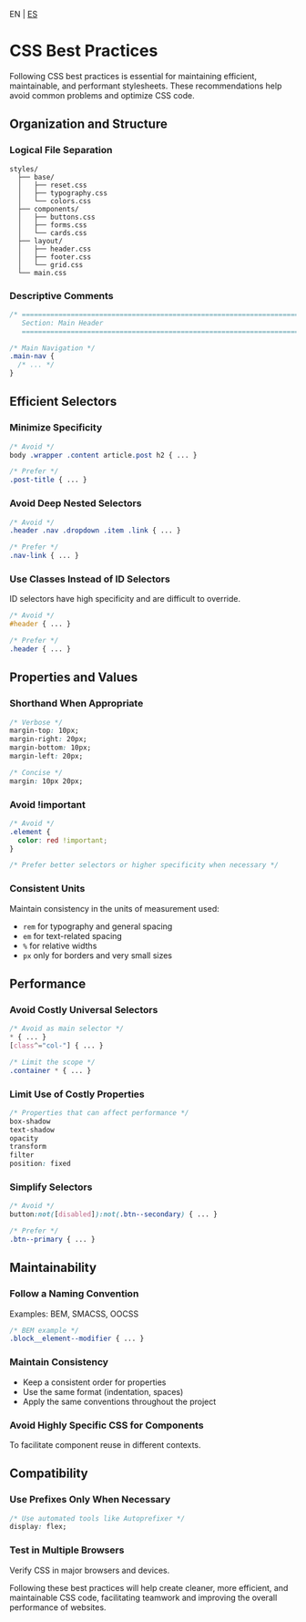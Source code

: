 <!-- MULTILANGUAJE MENU START -->
EN | [ES](https://lckpig.gitbook.io/es-practical-dev-handbook/css/optimization/best-practices)
<!-- MULTILANGUAJE MENU END -->

# CSS Best Practices

Following CSS best practices is essential for maintaining efficient, maintainable, and performant stylesheets. These recommendations help avoid common problems and optimize CSS code.

## Organization and Structure

### Logical File Separation

```
styles/
  ├── base/
  │   ├── reset.css
  │   ├── typography.css
  │   └── colors.css
  ├── components/
  │   ├── buttons.css
  │   ├── forms.css
  │   └── cards.css
  ├── layout/
  │   ├── header.css
  │   ├── footer.css
  │   └── grid.css
  └── main.css
```

### Descriptive Comments

```css
/* ==========================================================================
   Section: Main Header
   ========================================================================== */

/* Main Navigation */
.main-nav {
  /* ... */
}
```

## Efficient Selectors

### Minimize Specificity

```css
/* Avoid */
body .wrapper .content article.post h2 { ... }

/* Prefer */
.post-title { ... }
```

### Avoid Deep Nested Selectors

```css
/* Avoid */
.header .nav .dropdown .item .link { ... }

/* Prefer */
.nav-link { ... }
```

### Use Classes Instead of ID Selectors

ID selectors have high specificity and are difficult to override.

```css
/* Avoid */
#header { ... }

/* Prefer */
.header { ... }
```

## Properties and Values

### Shorthand When Appropriate

```css
/* Verbose */
margin-top: 10px;
margin-right: 20px;
margin-bottom: 10px;
margin-left: 20px;

/* Concise */
margin: 10px 20px;
```

### Avoid !important

```css
/* Avoid */
.element {
  color: red !important;
}

/* Prefer better selectors or higher specificity when necessary */
```

### Consistent Units

Maintain consistency in the units of measurement used:

- `rem` for typography and general spacing
- `em` for text-related spacing
- `%` for relative widths
- `px` only for borders and very small sizes

## Performance

### Avoid Costly Universal Selectors

```css
/* Avoid as main selector */
* { ... }
[class^="col-"] { ... }

/* Limit the scope */
.container * { ... }
```

### Limit Use of Costly Properties

```css
/* Properties that can affect performance */
box-shadow
text-shadow
opacity
transform
filter
position: fixed
```

### Simplify Selectors

```css
/* Avoid */
button:not([disabled]):not(.btn--secondary) { ... }

/* Prefer */
.btn--primary { ... }
```

## Maintainability

### Follow a Naming Convention

Examples: BEM, SMACSS, OOCSS

```css
/* BEM example */
.block__element--modifier { ... }
```

### Maintain Consistency

- Keep a consistent order for properties
- Use the same format (indentation, spaces)
- Apply the same conventions throughout the project

### Avoid Highly Specific CSS for Components

To facilitate component reuse in different contexts.

## Compatibility

### Use Prefixes Only When Necessary

```css
/* Use automated tools like Autoprefixer */
display: flex;
```

### Test in Multiple Browsers

Verify CSS in major browsers and devices.

Following these best practices will help create cleaner, more efficient, and maintainable CSS code, facilitating teamwork and improving the overall performance of websites. 